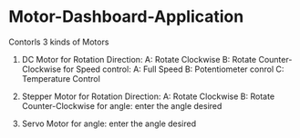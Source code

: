 # Motor-Dashboard-Application
Contorls 3 kinds of Motors
1. DC Motor
          for Rotation Direction:
          A: Rotate Clockwise
          B: Rotate Counter-Clockwise
          for Speed control:
          A: Full Speed
          B: Potentiometer conrol
          C: Temperature Control
          
          
2. Stepper Motor
          for Rotation Direction:
          A: Rotate Clockwise
          B: Rotate Counter-Clockwise
          for angle:
          enter the angle desired
          
3. Servo Motor
          for angle:
          enter the angle desired
